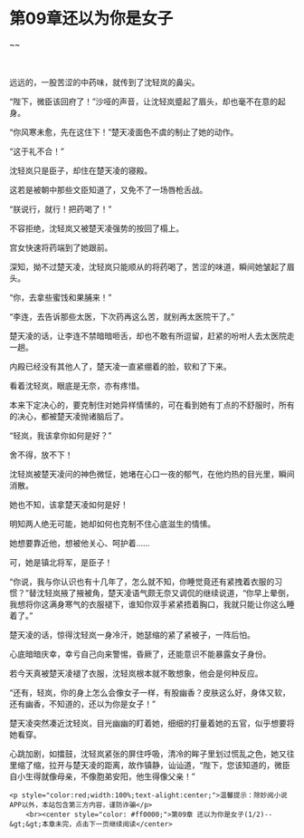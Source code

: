 # 第09章还以为你是女子
~~
    	    <p name="pagetop" href="javascript:void(0);" onclick="return false" style="line-height: 35px;padding: 10px;color: #333;"> </p><p>远远的，一股苦涩的中药味，就传到了沈轻岚的鼻尖。</p><p>“陛下，微臣该回府了！”沙哑的声音，让沈轻岚蹙起了眉头，却也毫不在意的起身。</p><p>“你风寒未愈，先在这住下！”楚天凌面色不虞的制止了她的动作。</p><p>“这于礼不合！”</p><p>沈轻岚只是臣子，却住在楚天凌的寝殿。</p><p>这若是被朝中那些文臣知道了，又免不了一场唇枪舌战。</p><p>“朕说行，就行！把药喝了！”</p><p>不容拒绝，沈轻岚又被楚天凌强势的按回了榻上。</p><p>宫女快速将药端到了她跟前。</p><p>深知，拗不过楚天凌，沈轻岚只能顺从的将药喝了，苦涩的味道，瞬间她皱起了眉头。</p><p>“你，去拿些蜜饯和果脯来！”</p><p>“李连，去告诉那些太医，下次药再这么苦，就别再太医院干了。”</p><p>楚天凌的话，让李连不禁暗暗咂舌，却也不敢有所逗留，赶紧的吩咐人去太医院走一趟。</p><p>内殿已经没有其他人了，楚天凌一直紧绷着的脸，软和了下来。</p><p>看着沈轻岚，眼底是无奈，亦有疼惜。</p><p>本来下定决心的，要克制住对她异样情愫的，可在看到她有丁点的不舒服时，所有的决心，都被楚天凌抛诸脑后了。</p><p>“轻岚，我该拿你如何是好？”</p><p>舍不得，放不下！</p><p>沈轻岚被楚天凌问的神色微怔，她堵在心口一夜的郁气，在他灼热的目光里，瞬间消散。</p><p>她也不知，该拿楚天凌如何是好！</p><p>明知两人绝无可能，她却如何也克制不住心底滋生的情愫。</p><p>她想要靠近他，想被他关心、呵护着……</p><p>可，她是镇北将军，是臣子！</p><p>“你说，我与你认识也有十几年了，怎么就不知，你睡觉竟还有紧拽着衣服的习惯？”替沈轻岚掖了掖被角，楚天凌语气颇无奈又调侃的继续说道，“你早上晕倒，我想将你这满身寒气的衣服褪下，谁知你双手紧紧捂着胸口，我就只能让你这么睡着了。”</p><p>楚天凌的话，惊得沈轻岚一身冷汗，她瑟缩的紧了紧被子，一阵后怕。</p><p>心底暗暗庆幸，幸亏自己向来警惕，昏厥了，还能意识不能暴露女子身份。</p><p>若今天真被楚天凌褪了衣服，沈轻岚根本就不敢想象，他会是何种反应。</p><p>“还有，轻岚，你的身上怎么会像女子一样，有股幽香？皮肤这么好，身体又软，还有幽香，不知道的，还以为你是女子！”</p><p>楚天凌突然凑近沈轻岚，目光幽幽的盯着她，细细的打量着她的五官，似乎想要将她看穿。</p><p>心跳加剧，如擂鼓，沈轻岚紧张的屏住呼吸，清冷的眸子里划过慌乱之色，她又往里缩了缩，拉开与楚天凌的距离，故作镇静，讪讪道，“陛下，您该知道的，微臣自小生得就像母亲，不像胞弟安阳，他生得像父亲！”</p>
    	
   	<p style="color:red;width:100%;text-alight:center;">温馨提示：除妙阅小说APP以外，本站包含第三方内容，谨防诈骗</p>
    	<br><center style="color: #ff0000;">第09章 还以为你是女子(1/2)--&gt;&gt;本章未完，点击下一页继续阅读</center>
    	